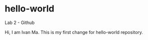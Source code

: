 # hello-world
Lab 2 - Github

Hi, I am Ivan Ma. This is my first change for hello-world repository. 
